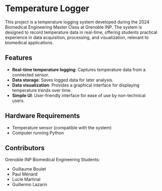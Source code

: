 # Temperature Logger

This project is a temperature logging system developed during the 2024 Biomedical Engineering Master Class at Grenoble INP. The system is designed to record temperature data in real-time, offering students practical experience in data acquisition, processing, and visualization, relevant to biomedical applications.

## Features
- **Real-time temperature logging**: Captures temperature data from a connected sensor.
- **Data storage**: Saves logged data for later analysis.
- **Data visualization**: Provides a graphical interface for displaying temperature trends over time.
- **Simple UI**: User-friendly interface for ease of use by non-technical users.
  
## Hardware Requirements
- Temperature sensor (compatible with the system)
- Computer running Python

## Contributors
Grenoble INP Biomedical Engineering Students:
- Guillaume Boulet
- Paul Ménard
- Lucie Martinal
- Guillermo Lazarin

